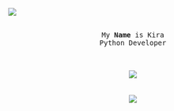 ![](https://komarev.com/ghpvc/?username=skidkira&color=red)         

<p align="center">
  <br>
  <samp>
    My <b><a rel="nofollow noopener noreferrer" target="_blank">Name</a></b> is Kira
    <br>Python Developer<br>

</samp>

</p>

<p align="center">
  <br><br>
  <img src="https://discord.c99.nl/widget/theme-4/788086046813323324.png">
  <br><br>
  <br>
  <img src="https://github-readme-stats.vercel.app/api/top-langs/?username=w6t&layout=compact&theme=dark"<p align="center">
</p>

<!--<a href="link" style="text-align: center">
<!--<img src="https://discord.c99.nl/widget/theme-1/788086046813323324.png" align="center"></a> -->
